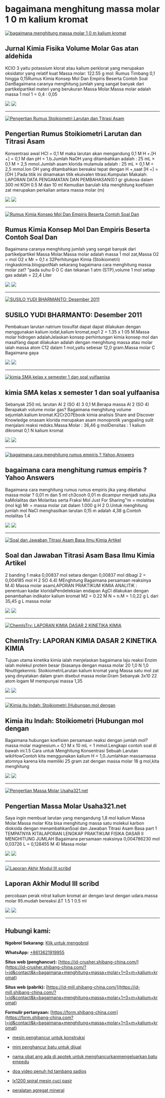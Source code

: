 # bagaimana menghitung massa molar 1 0 m kalium kromat

<a href="https://swt.shibang-china.com/?l=id&img&k=bagaimana+menghitung+massa+molar+1+0+m+kalium+kromat" target="_blank">![bagaimana menghitung massa molar 1 0 m kalium kromat](http://static.shibang-china.com/all-800x300/768.jpg)</a>

## Jurnal Kimia Fisika Volume Molar Gas atan aldehida
KClO 3 yaitu potassium klorat atau kalium perklorat yang merupakan oksidator yang relatif kuat Massa molar: 122.55 g mol: Rumus Timbang 0,1 hingga 0,15Rumus Kimia Konsep Mol Dan Empiris Beserta Contoh Soal DanBagaimana caranya menghitung jumlah yang sangat banyak dari partikelpartikel materi yang berukuran Massa Molar.Massa molar adalah massa 1 mol 1 = 0,4 : 0,05


<a href="https://whatsapp.shibangsoft.com/WhatsApp.php" target="_blank" title="WhatsApp">![](http://static.shibang-china.com/icon/whatsapp.png)</a> <a href="https://swt.shibang-china.com/?l=id&icon&k=bagaimana+menghitung+massa+molar+1+0+m+kalium+kromat" target="_blank">![](http://static.shibang-china.com/icon/chat-id.png)</a>

---

<a href="https://swt.shibang-china.com/?l=id&img&k=bagaimana+menghitung+massa+molar+1+0+m+kalium+kromat" target="_blank">![Pengertian Rumus Stoikiometri Larutan dan Titrasi Asam](http://static.shibang-china.com/all-800x300/961.jpg)</a>

## Pengertian Rumus Stoikiometri Larutan dan Titrasi Asam
Konsentrasi awal HCl = 0,1 M maka larutan akan mengandung 0,1 M H +.[H +] = 0,1 M dan pH = 1.b.Jumlah NaOH yang ditambahkan adalah : 25 mL × 0,1 M = 2,5 mmol.Jumlah asam klorida mulamula adalah : 25 mL × 0,1 M = 2,5 mmol.Ion OH yang ditambahkan bereaksi tepat dengan H +,saat [H +] = [OH ].Pada titik ini dinamakan titik ekuivalen titrasi.Kumpulan Makalah: LAPORAN DATA PENGAMATAN DAN PEMBAHASAN(0.1 gr glukosa dalam 300 ml KOH 0.5 M dan 10 ml Kemudian barulah kita menghitung koefisien zat merupakan perkalian antara massa molar (m)


<a href="https://whatsapp.shibangsoft.com/WhatsApp.php" target="_blank" title="WhatsApp">![](http://static.shibang-china.com/icon/whatsapp.png)</a> <a href="https://swt.shibang-china.com/?l=id&icon&k=bagaimana+menghitung+massa+molar+1+0+m+kalium+kromat" target="_blank">![](http://static.shibang-china.com/icon/chat-id.png)</a>

---

<a href="https://swt.shibang-china.com/?l=id&img&k=bagaimana+menghitung+massa+molar+1+0+m+kalium+kromat" target="_blank">![Rumus Kimia Konsep Mol Dan Empiris Beserta Contoh Soal Dan](http://static.shibang-china.com/all-800x300/1210.jpg)</a>

## Rumus Kimia Konsep Mol Dan Empiris Beserta Contoh Soal Dan
Bagaimana caranya menghitung jumlah yang sangat banyak dari partikelpartikel Massa Molar.Massa molar adalah massa 1 mol zat,Massa O2 = mol O2 x Mr = 0,1 x 32Perhitungan Kimia (Stoikiometri) ringkaskimia.blogspotNah sekarang bagaimana cara menghitung massa molar zat? "pada suhu 0 O C dan tekanan 1 atm (STP),volume 1 mol setiap gas adalah = 22,4 Liter


<a href="https://whatsapp.shibangsoft.com/WhatsApp.php" target="_blank" title="WhatsApp">![](http://static.shibang-china.com/icon/whatsapp.png)</a> <a href="https://swt.shibang-china.com/?l=id&icon&k=bagaimana+menghitung+massa+molar+1+0+m+kalium+kromat" target="_blank">![](http://static.shibang-china.com/icon/chat-id.png)</a>

---

<a href="https://swt.shibang-china.com/?l=id&img&k=bagaimana+menghitung+massa+molar+1+0+m+kalium+kromat" target="_blank">![SUSILO YUDI BHARMANTO: Desember 2011](http://static.shibang-china.com/all-800x300/337.jpg)</a>

## SUSILO YUDI BHARMANTO: Desember 2011
Pembakuan larutan natrium tiosulfat dapat dapat dilakukan dengan menggunakan kalium iodat,kalium kromat,exp1 2 = 1.35 x 1 05 M.Massa molar hidrogen adalahJelaskan konsep perhintungan kimia konsep mol dan masaYang dapat dilakukan adalah dengan menghitung massa atau molar ialah massa atom C12 dalam 1 mol,yaitu sebesar 12,0 gram.Massa molar C Bagaimana gaya


<a href="https://whatsapp.shibangsoft.com/WhatsApp.php" target="_blank" title="WhatsApp">![](http://static.shibang-china.com/icon/whatsapp.png)</a> <a href="https://swt.shibang-china.com/?l=id&icon&k=bagaimana+menghitung+massa+molar+1+0+m+kalium+kromat" target="_blank">![](http://static.shibang-china.com/icon/chat-id.png)</a>

---

<a href="https://swt.shibang-china.com/?l=id&img&k=bagaimana+menghitung+massa+molar+1+0+m+kalium+kromat" target="_blank">![kimia SMA kelas x semester 1 dan soal yulfaanisa](http://static.shibang-china.com/all-800x300/773.jpg)</a>

## kimia SMA kelas x semester 1 dan soal yulfaanisa
Sebanyak 250 mL larutan Al 2 (SO 4) 3 0,1 M.Berapa massa Al 2 (SO 4) Berapakah volume molar gas? Bagaimana menghitung volume sejumlah.kalium kromat.K2Cr2O7Ebook kimia analisis Share and Discover Knowledge onasam klorida merupakan asam monoprotik yangpaling sulit menjalani reaksi redoks.Massa Molar : 36,46 g molDensitas : 1 kalium dikromat 0,1 N kalium kromat


<a href="https://whatsapp.shibangsoft.com/WhatsApp.php" target="_blank" title="WhatsApp">![](http://static.shibang-china.com/icon/whatsapp.png)</a> <a href="https://swt.shibang-china.com/?l=id&icon&k=bagaimana+menghitung+massa+molar+1+0+m+kalium+kromat" target="_blank">![](http://static.shibang-china.com/icon/chat-id.png)</a>

---

<a href="https://swt.shibang-china.com/?l=id&img&k=bagaimana+menghitung+massa+molar+1+0+m+kalium+kromat" target="_blank">![bagaimana cara menghitung rumus empiris ? Yahoo Answers](http://static.shibang-china.com/all-800x300/110.jpg)</a>

## bagaimana cara menghitung rumus empiris ? Yahoo Answers
Bagaimana cara menghitung rumus rumus empiris jika yang diketahui massa molar ? 0,01 m dan 5 ml ch3cooh 0,01 m dicampur menjadi satu.jika kaMolalitas dan Molaritas serta Fraksi Mol Just For Sharing™m = molalitas (mol kg) Mr = massa molar zat dalam 1.000 g H 2 O.Untuk menghitung jumlah mol NaCl menghasilkan larutan 0,15 m adalah 4,38 g.Contoh molalitas 1.4


<a href="https://whatsapp.shibangsoft.com/WhatsApp.php" target="_blank" title="WhatsApp">![](http://static.shibang-china.com/icon/whatsapp.png)</a> <a href="https://swt.shibang-china.com/?l=id&icon&k=bagaimana+menghitung+massa+molar+1+0+m+kalium+kromat" target="_blank">![](http://static.shibang-china.com/icon/chat-id.png)</a>

---

<a href="https://swt.shibang-china.com/?l=id&img&k=bagaimana+menghitung+massa+molar+1+0+m+kalium+kromat" target="_blank">![Soal dan Jawaban Titrasi Asam Basa Ilmu Kimia Artikel](http://static.shibang-china.com/all-800x300/1292.jpg)</a>

## Soal dan Jawaban Titrasi Asam Basa Ilmu Kimia Artikel
2 banding 1 maka 0,00837 mol setara dengan 0,00837 mol dibagi 2 = 0,004185 mol H 2 SO 4.4) MEnghitung Bagaimana persamaan reaksinya M.4) Massa molar asamLAPORAN PRAKTIKUM KIMIA ANALITIK : penentuan kadar kloridaPendeteksian endapan AgCl dilakukan dengan penambahan indikator kalium kromat M2 = 0.22 M N = n.M = 1.0,22 g L dari 35,45 g L massa molar


<a href="https://whatsapp.shibangsoft.com/WhatsApp.php" target="_blank" title="WhatsApp">![](http://static.shibang-china.com/icon/whatsapp.png)</a> <a href="https://swt.shibang-china.com/?l=id&icon&k=bagaimana+menghitung+massa+molar+1+0+m+kalium+kromat" target="_blank">![](http://static.shibang-china.com/icon/chat-id.png)</a>

---

<a href="https://swt.shibang-china.com/?l=id&img&k=bagaimana+menghitung+massa+molar+1+0+m+kalium+kromat" target="_blank">![ChemIsTry: LAPORAN KIMIA DASAR 2 KINETIKA KIMIA](http://static.shibang-china.com/all-800x300/1409.jpg)</a>

## ChemIsTry: LAPORAN KIMIA DASAR 2 KINETIKA KIMIA
Tujuan utama kinetika kimia ialah menjelaskan bagaimana laju reaksi Enzim ialah molekul protein besar (biasanya dengan massa molar 20 1,0 N 1,0 Nnuttigekennis: StoikiometriLarutan kalium kromat yang Massa satu mol zat yang dinyatakan dalam gram disebut massa molar.Gram Sebanyak 3x10 22 atom logam M mempunyai massa 1,35


<a href="https://whatsapp.shibangsoft.com/WhatsApp.php" target="_blank" title="WhatsApp">![](http://static.shibang-china.com/icon/whatsapp.png)</a> <a href="https://swt.shibang-china.com/?l=id&icon&k=bagaimana+menghitung+massa+molar+1+0+m+kalium+kromat" target="_blank">![](http://static.shibang-china.com/icon/chat-id.png)</a>

---

<a href="https://swt.shibang-china.com/?l=id&img&k=bagaimana+menghitung+massa+molar+1+0+m+kalium+kromat" target="_blank">![Kimia itu Indah: Stoikiometri (Hubungan mol dengan](http://static.shibang-china.com/all-800x300/681.jpg)</a>

## Kimia itu Indah: Stoikiometri (Hubungan mol dengan
Bagaimana hubungan koefisien persamaan reaksi dengan jumlah mol? massa molar magnesium.= 0,1 M x 10 mL = 1 mmol.Lengkapi contoh soal di bawah ini.1.5 Cara untuk Menghitung Konsentrasi Sebuah Larutan wikiHowContoh kita menggunakan kalium H = 1,0.Jumlahkan massamassa atomnya karena kita memiliki 25 gram zat dengan massa molar 18 g mol,kita menghitung


<a href="https://whatsapp.shibangsoft.com/WhatsApp.php" target="_blank" title="WhatsApp">![](http://static.shibang-china.com/icon/whatsapp.png)</a> <a href="https://swt.shibang-china.com/?l=id&icon&k=bagaimana+menghitung+massa+molar+1+0+m+kalium+kromat" target="_blank">![](http://static.shibang-china.com/icon/chat-id.png)</a>

---

<a href="https://swt.shibang-china.com/?l=id&img&k=bagaimana+menghitung+massa+molar+1+0+m+kalium+kromat" target="_blank">![Pengertian Massa Molar Usaha321.net](http://static.shibang-china.com/all-800x300/239.jpg)</a>

## Pengertian Massa Molar Usaha321.net
Saya ingin membuat larutan yang mengandung 1,8 mol kalium Massa Molar.Massa molar Kita bisa menghitung massa satu molekul karbon dioksida dengan menambahkanSoal dan Jawaban Titrasi Asam Basa part 1 TEMPATNYA KITALAPORAN LENGKAP PRAKTIKUM FISIKA DASAR II MENGHITUNG JUMLAH Bagaimana persamaan reaksinya 0,004786230 mol 0,03726 L = 0,128455 M 4) Massa molar


<a href="https://whatsapp.shibangsoft.com/WhatsApp.php" target="_blank" title="WhatsApp">![](http://static.shibang-china.com/icon/whatsapp.png)</a> <a href="https://swt.shibang-china.com/?l=id&icon&k=bagaimana+menghitung+massa+molar+1+0+m+kalium+kromat" target="_blank">![](http://static.shibang-china.com/icon/chat-id.png)</a>

---

<a href="https://swt.shibang-china.com/?l=id&img&k=bagaimana+menghitung+massa+molar+1+0+m+kalium+kromat" target="_blank">![Laporan Akhir Modul III scribd](http://static.shibang-china.com/all-800x300/1474.jpg)</a>

## Laporan Akhir Modul III scribd
percobaan perak nitrat kalium kromat air dengan larut dengan udara.massa molar 95.mudah bereaksi ΔT 1.5 1 0.5 ml

<a href="https://whatsapp.shibangsoft.com/WhatsApp.php" target="_blank" title="WhatsApp">![](http://static.shibang-china.com/icon/whatsapp.png)</a> <a href="https://swt.shibang-china.com/?l=id&icon&k=bagaimana+menghitung+massa+molar+1+0+m+kalium+kromat" target="_blank">![](http://static.shibang-china.com/icon/chat-id.png)</a>

---
## Hubungi kami:

**Ngobrol Sekarang:** [Klik untuk mengobrol](https://swt.shibang-china.com?l=id&contact&k=bagaimana+menghitung+massa+molar+1+0+m+kalium+kromat)

**WhatsApp:**  [+8613621919955](https://whatsapp.shibangsoft.com/WhatsApp.php)

**Situs web (penghancur):** [https://id-crusher.shibang-china.com/](https://id-crusher.shibang-china.com/?l=id&contact&k=bagaimana+menghitung+massa+molar+1+0+m+kalium+kromat)

**Situs web (pabrik):** [https://id-mill.shibang-china.com/](https://id-mill.shibang-china.com/?l=id&contact&k=bagaimana+menghitung+massa+molar+1+0+m+kalium+kromat)

**Formulir pertanyaan:** [https://form.shibang-china.com](https://form.shibang-china.com?l=id&contact&k=bagaimana+menghitung+massa+molar+1+0+m+kalium+kromat)

* [mesin penghancur untuk konstruksi](../34/mesin%20penghancur%20untuk%20konstruksi.md)

* [mini penghancur batu untuk dijual](../36/mini%20penghancur%20batu%20untuk%20dijual.md)

* [nama obat ang ada di apotek untuk menghancurkanmengeluarkan batu empedu](../39/nama%20obat%20ang%20ada%20di%20apotek%20untuk%20menghancurkanmengeluarkan%20batu%20empedu.md)

* [doa video penuh hd tambang sadios](../35/doa%20video%20penuh%20hd%20tambang%20sadios.md)

* [lx1200 spiral mesin cuci pasir](../39/lx1200%20spiral%20mesin%20cuci%20pasir.md)

* [peralatan agregat mineral](../38/peralatan%20agregat%20mineral.md)